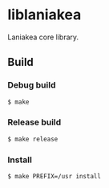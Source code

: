 liblaniakea
==============

Laniakea core library.

Build
-----------

### Debug build

```sh
$ make
```

### Release build
```sh
$ make release
```

### Install
```sh
$ make PREFIX=/usr install
```

